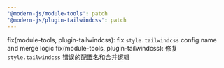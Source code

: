 ```yaml
---
'@modern-js/module-tools': patch
'@modern-js/plugin-tailwindcss': patch
---
```


fix(module-tools, plugin-tailwindcss): fix `style.tailwindcss` config name and merge logic
fix(module-tools, plugin-tailwindcss): 修复 `style.tailwindcss` 错误的配置名和合并逻辑
